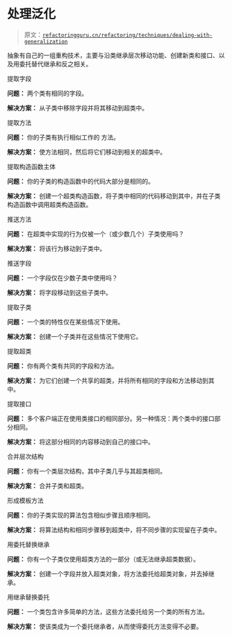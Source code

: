 # 处理泛化

> 原文：[`refactoringguru.cn/refactoring/techniques/dealing-with-generalization`](https://refactoringguru.cn/refactoring/techniques/dealing-with-generalization)

抽象有自己的一组重构技术，主要与沿类继承层次移动功能、创建新类和接口、以及用委托替代继承和反之相关。

提取字段

**问题：** 两个类有相同的字段。

**解决方案：** 从子类中移除字段并将其移动到超类中。

提取方法

**问题：** 你的子类有执行相似工作的 方法。

**解决方案：** 使方法相同，然后将它们移动到相关的超类中。

提取构造函数主体

**问题：** 你的子类的构造函数中的代码大部分是相同的。

**解决方案：** 创建一个超类构造函数，将子类中相同的代码移动到其中，并在子类构造函数中调用超类构造函数。

推送方法

**问题：** 在超类中实现的行为仅被一个（或少数几个）子类使用吗？

**解决方案：** 将该行为移动到子类中。

推送字段

**问题：** 一个字段仅在少数子类中使用吗？

**解决方案：** 将字段移动到这些子类中。

提取子类

**问题：** 一个类的特性仅在某些情况下使用。

**解决方案：** 创建一个子类并在这些情况下使用它。

提取超类

**问题：** 你有两个类有共同的字段和方法。

**解决方案：** 为它们创建一个共享的超类，并将所有相同的字段和方法移动到其中。

提取接口

**问题：** 多个客户端正在使用类接口的相同部分。另一种情况：两个类中的接口部分相同。

**解决方案：** 将这部分相同的内容移动到自己的接口中。

合并层次结构

**问题：** 你有一个类层次结构，其中子类几乎与其超类相同。

**解决方案：** 合并子类和超类。

形成模板方法

**问题：** 你的子类实现的算法包含相似步骤且顺序相同。

**解决方案：** 将算法结构和相同步骤移到超类中，将不同步骤的实现留在子类中。

用委托替换继承

**问题：** 你有一个子类仅使用超类方法的一部分（或无法继承超类数据）。

**解决方案：** 创建一个字段并放入超类对象，将方法委托给超类对象，并去掉继承。

用继承替换委托

**问题：** 一个类包含许多简单的方法，这些方法委托给另一个类的所有方法。

**解决方案：** 使该类成为一个委托继承者，从而使得委托方法变得不必要。
